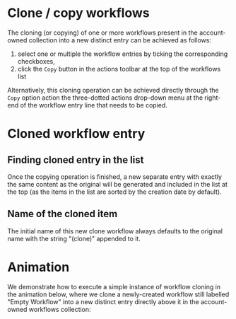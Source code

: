 # Clone / copy workflows

The cloning (or copying) of one or more workflows present in the account-owned collection into a new distinct entry can be achieved as follows: 

1. select one or multiple the workflow entries by ticking the corresponding checkboxes, 
2. click the `Copy` button <i class="zmdi zmdi-copy zmdi-hc-border"></i> in the actions toolbar at the top of the workflows list
 
Alternatively, this cloning operation can be achieved directly through the `Copy` option action the three-dotted actions drop-down menu at the right-end of the workflow entry line that needs to be copied.

# Cloned workflow entry

## Finding cloned entry in the list

Once the copying operation is finished, a new separate entry with exactly the same content as the original will be generated and included in the list at the top (as the items in the list are sorted by the creation date by default). 

## Name of the cloned item

The initial name of this new clone workflow always defaults to the original name with the string "(clone)" appended to it. 

# Animation

We demonstrate how to execute a simple instance of workflow cloning in the animation below, where we clone a newly-created workflow still labelled "Empty Workflow" into a new distinct entry directly above it in the account-owned workflows collection:

<img data-gifffer="/images/clone-workflow.gif" />

